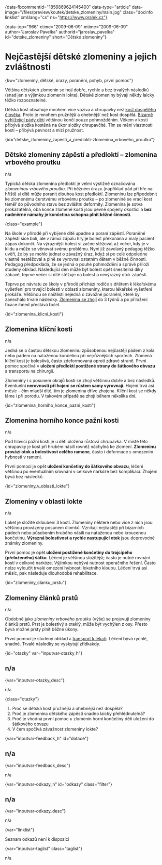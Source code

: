 
{data-fbcommentid="1859869624145400" data-type="article" data-image="/files/preview/koutek/detske_zlomeniny/main.jpg" class="docinfo linklist" xml:lang="cs" ns="https://www.pralek.cz"}

{data-top="966" ctime="2009-06-09" mtime="2009-06-09" author="Jaroslav Pavelka" authorid="jaroslav\_pavelka" id="detske\_zlomeniny" short="Dětské zlomeniny"}

# Nejčastější dětské zlomeniny a jejich zvláštnosti

<!-- generated attribute kw by user_updatekw.sh on 2020-06-30, do not edit -->

{kw="zlomeniny, dětské, úrazy, poranění, pohyb, první pomoc"}

Většina dětských zlomenin se hojí dobře, rychle a bez trvalých následků (snad jen s výjimkou zlomenin lokte). Dětské zlomeniny bývají někdy laicky těžko rozpoznatelné.

Dětská kost obsahuje mnohem více vaziva a chrupavky než [kost dospělého člověka][1]. Proto je mnohem pružnější a ohebnější než kost dospělá. [Bizarně vyhlížející pády dětí][2] většinou končí pouze pohmožděním. Věkem v kosti přibývá složka kostěná na úkor složky chrupavčité. Tím se mění vlastnosti kostí – přibývá pevnost a mizí pružnost.

{id="detske\_zlomeniny\_zapesti\_a\_predlokti-zlomenina\_vrboveho\_proutku"}

## Dětské zlomeniny zápěstí a předloktí – zlomenina vrbového proutku

n/a

Typická dětská zlomenina předloktí je velmi výstižně označována _zlomeninou vrbového proutku_. Při běžném úrazu (například pád při hře na hřišti) si dítě může poranit dlouhou kost předloktí. Zlomeninu lze připodobnit ke zlomenému čerstvému vrbovému proutku – po zlomenině se vrací kost téměř do původního stavu bez zvláštní deformity. Zlomenina je sotva prokazatelná, oba konce zlomené kosti jsou pevně spojeny okosticí a **bez nadměrné námahy je končetina schopna plnit běžné činnosti**.

{class="example"}

Na škole v přírodě při vybíjené dítě upadne a poraní zápěstí. Poraněné zápěstí sice bolí, ale v rámci zápalu hry je bolest překonána a malý pacient zápas dokončí. Na výraznější bolest si začne stěžovat až večer, kdy je v klidu a může se věnovat svému problému. Nyní již zavolaný pedagog těžko uvěří, že by se mohlo jednat o závažný úraz, když si po celé odpoledne vlastně nestěžoval a plně se vyrovnal ostatním dětem v běžné činnosti. Pedagog předpokládá, že se jedná o pouhé pohmoždění a správě přiloží studený obklad. Následující den může být bolest opět snesitelná díky zábavě, teprve večer si dítě stěžuje na bolest a nevýrazný otok zápěstí.

Teprve po návratu ze školy v přírodě přichází rodiče s dítětem k lékařskému vyšetření pro trvající bolesti v oblasti zlomeniny, kterou lékařské vyšetření prokáže. Většinou se naštěstí nejedná o závažné poranění, které by zanechalo trvalé následky. [Zlomenina se zhojí][3] do 3 týdnů a po přiložení fixace ihned přestává bolet.

{id="zlomenina\_klicni\_kosti"}

## Zlomenina klíční kosti

n/a

Jedná se o častou dětskou zlomeninu způsobenou nejčastěji pádem z kola nebo pádem na nataženou končetinu při nejrůznějších sportech. Zlomená klíční kost je bolestivá, často zdeformovaná oproti zdravé straně. První pomoc spočívá v **uložení předloktí postižené strany do šátkového obvazu** a transportu na chirurgii.

Zlomeniny i s posunem okrajů kostí se zhojí většinou dobře a bez následků. Eventuelní **nerovnosti při hojení se růstem samy vyrovnají**. Hojení trvá asi měsíc – čím mladší dítě, tím je zlomenina dříve zhojena. Klíční kost se někdy láme i při porodu. V takovém případě se zhojí během několika dní.

{id="zlomenina\_horniho\_konce\_pazni\_kosti"}

## Zlomenina horního konce pažní kosti

n/a

Pod hlavicí pažní kosti je u dětí uložena růstová chrupavka. V místě této chrupavky je kost při hrubém násilí rovněž náchylná ke zlomení. **Zlomeninu provází otok a bolestivost celého ramene**, často i deformace s omezením hybnosti v rameni.

První pomocí je opět **uložení končetiny do šátkového obvazu**, léčení většinou po eventuálním srovnání v celkové narkóze bez komplikací. Zhojení bývá bez následků.

{id="zlomeniny\_v\_oblasti_lokte"}

## Zlomeniny v oblasti lokte

n/a

Loket je složité skloubení 3 kostí. Zlomeniny některé nebo více z nich jsou většinou provázeny posunem úlomků. Vznikají nejčastěji při bizarních pádech nebo působením hrubého násilí na nataženou nebo kroucenou končetinu. **Výrazná bolestivost a rychle nastupující otok** jsou doprovodné známky zlomeniny.

První pomoc je opět **uložení postižené končetiny do trojcípého (přeloženého) šátku**. Léčení je většinou složitější; často je nutné rovnání kostí v celkové narkóze. Výjimkou nebývá nutnost operačního řešení. Často nelze vyloučit trvalé omezení hybnosti loketního kloubu. Léčení trvá asi měsíc, pak následuje dlouhodobá rehabilitace.

{id="zlomeniny\_clanku\_prstu"}

## Zlomeniny článků prstů

n/a

Obdobně jako _zlomeniny vrbového proutku_ (výše) se projevují zlomeniny článků prstů. Prst je bolestivý a oteklý, může být vychýlen z osy. Přesto bývá možné prsty plnit běžné úkony.

První pomocí je studený obklad a [transport k lékaři][4]. Léčení bývá rychlé, snadné. Trvalé následky se vyskytují zřídkakdy.

{id="otazky" var="inputvar-otazky_h"}

## n/a

{var="inputvar-otazky_desc"}

n/a

{class="otazky"}

  1. Proč se dětská kost pružnější a ohebnější než dospělá?
  2. Proč je zlomenina dětského zápěstí snadno laicky přehlédnutelná?
  3. Proč je vhodná první pomoc u zlomenin horní končetiny dětí uložení do šátkového obvazu
  4. V čem spočívá závažnost zlomeniny lokte?

{var="inputvar-feedback_h" id="dotace"}

## n/a

{var="inputvar-feedback_desc"}

n/a

{var="inputvar-odkazy_h" id="odkazy" class="filter"}

## n/a

{var="inputvar-odkazy_desc"}

n/a

{var="linklist"}

Seznam odkazů není k dispozici

{var="inputvar-taglist" class="taglist"}

n/a

 [1]: zlomeniny_kosti
 [2]: urazy_deti
 [3]: leceni_zlomenin
 [4]: nalehavost_lekarskeho_vysetreni

